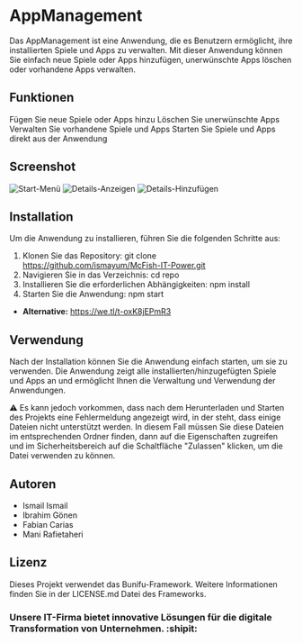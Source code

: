 
# AppManagement

Das AppManagement ist eine Anwendung, die es Benutzern ermöglicht, ihre installierten Spiele und Apps zu verwalten. Mit dieser Anwendung können Sie einfach neue Spiele oder Apps hinzufügen, unerwünschte Apps löschen oder vorhandene Apps verwalten.

## Funktionen
Fügen Sie neue Spiele oder Apps hinzu
Löschen Sie unerwünschte Apps
Verwalten Sie vorhandene Spiele und Apps
Starten Sie Spiele und Apps direkt aus der Anwendung

## Screenshot
![Start-Menü](https://my.mail.de/dl/5c49b6df15bce0645873c80096e0c0af)
![Details-Anzeigen](https://my.mail.de/dl/61c1fab60bbd7e14bc3d328553299fad)
![Details-Hinzufügen](https://my.mail.de/dl/0c7995c7eb3339412f4fb7ae6f2ac5d5)

## Installation
Um die Anwendung zu installieren, führen Sie die folgenden Schritte aus:

1. Klonen Sie das Repository: git clone https://github.com/ismayum/McFish-IT-Power.git
2. Navigieren Sie in das Verzeichnis: cd repo
3. Installieren Sie die erforderlichen Abhängigkeiten: npm install
4. Starten Sie die Anwendung: npm start

- **Alternative:** https://we.tl/t-oxK8jEPmR3 

## Verwendung
Nach der Installation können Sie die Anwendung einfach starten, um sie zu verwenden. Die Anwendung zeigt alle installierten/hinzugefügten Spiele und Apps an und ermöglicht Ihnen die Verwaltung und Verwendung der Anwendungen.

:warning: Es kann jedoch vorkommen, dass nach dem Herunterladen und Starten des Projekts eine Fehlermeldung angezeigt wird, in der steht, dass einige Dateien nicht unterstützt werden. In diesem Fall müssen Sie diese Dateien im entsprechenden Ordner finden, dann auf die Eigenschaften zugreifen und im Sicherheitsbereich auf die Schaltfläche "Zulassen" klicken, um die Datei verwenden zu können.

## Autoren
+ Ismail Ismail
+ Ibrahim Gönen
+ Fabian Carias
+ Mani Rafietaheri

## Lizenz
Dieses Projekt verwendet das Bunifu-Framework. Weitere Informationen finden Sie in der LICENSE.md Datei des Frameworks.

### Unsere IT-Firma bietet innovative Lösungen für die digitale Transformation von Unternehmen. :shipit:

